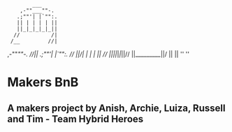            ___
        ,-""___""-.
       .;""'| |`"":.
       || | | | | ||
       ||_|_|_|_|_||
      //          /|
     /__         //|
 ,-""___""-.    //||
.;""'| |`"":.  //
||/| | | | || //
||_|_|_|_|_||//
||_________||/
||         ||
''         ''
# Makers BnB
**A makers project by Anish, Archie, Luiza, Russell and Tim - Team Hybrid Heroes**
---



